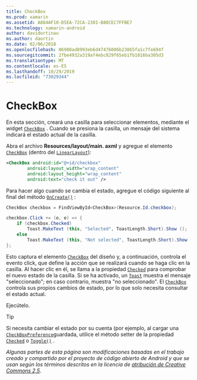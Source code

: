 ```yaml
---
title: CheckBox
ms.prod: xamarin
ms.assetid: A884AF10-D5EA-72CA-2301-B80CEC7FFBE7
ms.technology: xamarin-android
author: davidortinau
ms.author: daortin
ms.date: 02/06/2018
ms.openlocfilehash: 06908ad8993eb6d47476006b23865fa1c7fe694f
ms.sourcegitcommit: 2fbe4932a319af4ebc829f65eb1fb1816ba305d3
ms.translationtype: MT
ms.contentlocale: es-ES
ms.lasthandoff: 10/29/2019
ms.locfileid: "73029344"
---
```

# <a name="checkbox"></a>CheckBox

En esta sección, creará una casilla para seleccionar elementos, mediante el widget [`CheckBox`](xref:Android.Widget.CheckBox) . Cuando se presiona la casilla, un mensaje del sistema indicará el estado actual de la casilla.

Abra el archivo **Resources/layout/main. axml** y agregue el elemento [`CheckBox`](xref:Android.Widget.CheckBox) (dentro del [`LinearLayout`](xref:Android.Widget.LinearLayout)):

```xml
<CheckBox android:id="@+id/checkbox"
        android:layout_width="wrap_content"
        android:layout_height="wrap_content"
        android:text="check it out" />
```

Para hacer algo cuando se cambia el estado, agregue el código siguiente al final del método [`OnCreate()`](xref:Android.App.Activity.OnCreate*) :

```csharp
CheckBox checkbox = FindViewById<CheckBox>(Resource.Id.checkbox);

checkbox.Click += (o, e) => {
    if (checkbox.Checked)
        Toast.MakeText (this, "Selected", ToastLength.Short).Show ();
    else
        Toast.MakeText (this, "Not selected", ToastLength.Short).Show ();
};
```

Esto captura el elemento [`CheckBox`](xref:Android.Widget.CheckBox) del diseño y, a continuación, controla el evento click, que define la acción que se realizará cuando se haga clic en la casilla. Al hacer clic en él, se llama a la propiedad [`Checked`](xref:Android.Widget.CompoundButton.Checked) para comprobar el nuevo estado de la casilla. Si se ha activado, un [`Toast`](xref:Android.Widget.Toast) muestra el mensaje "seleccionado"; en caso contrario, muestra "no seleccionado". El [`CheckBox`](xref:Android.Widget.CheckBox) controla sus propios cambios de estado, por lo que solo necesita consultar el estado actual.

Ejecútelo.

> [!TIP]
> Si necesita cambiar el estado por su cuenta (por ejemplo, al cargar una [`CheckBoxPreference`](xref:Android.Preferences.CheckBoxPreference)guardada, utilice el método setter de la propiedad [`Checked`](xref:Android.Widget.CompoundButton.Checked) o [`Toggle()`](xref:Android.Widget.CompoundButton.Toggle) .

*Algunas partes de esta página son modificaciones basadas en el trabajo creado y compartido por el proyecto de código abierto de Android y que se usan según los términos descritos en la licencia de* [*atribución de Creative Commons 2,5*](https://creativecommons.org/licenses/by/2.5/).
